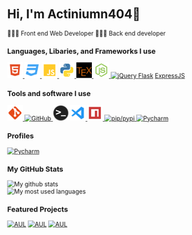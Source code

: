 # Hi, I'm Actiniumn404👋
👨🏻‍💻 Front end Web Developer
👨🏻‍💻 Back end developer

### Languages, Libaries, and Frameworks I use
<div>
	<a href="https://developer.mozilla.org/en-US/docs/Web/HTML" target="_blank">
		<img height="36" title="HTML" src="https://raw.githubusercontent.com/PKief/vscode-material-icon-theme/main/icons/html.svg">
	</a>
	<a href="https://developer.mozilla.org/en-US/docs/Web/CSS" target="_blank">
		<img height="36" title="CSS" src="https://raw.githubusercontent.com/PKief/vscode-material-icon-theme/main/icons/css.svg">
	</a>
	<a href="https://developer.mozilla.org/en-US/docs/Web/JavaScript" target="_blank">
		<img height="36" title="JavaScript" src="https://raw.githubusercontent.com/PKief/vscode-material-icon-theme/main/icons/javascript.svg">
	</a>
	<a href="https://python.org" target="_blank">
		<img height="36" title="Python" src="https://raw.githubusercontent.com/PKief/vscode-material-icon-theme/main/icons/python.svg">
	</a>
	<a href="https://www.latex-project.org/" target="_blank">
		<img height="36" title="LaTeX" src="https://raw.githubusercontent.com/PKief/vscode-material-icon-theme/main/icons/tex.svg" style="filter: invert(1)">
	</a>
  <a href="https://nodejs.org/" target="_blank">
		<img height="36" title="NodeJS" src="https://raw.githubusercontent.com/PKief/vscode-material-icon-theme/main/icons/nodejs.svg">
	</a>
   <a href="https://jquery.com/" target="_blank">
		<img height="36" title="jQuery" src="https://jquery.com/jquery-wp-content/themes/jquery.com/i/favicon.ico">
	</a>
   <a href="http://expressjs.com/" target="_blank">Flask</a>
   <a href="https://flask.palletsprojects.com/" target="_blank">ExpressJS</a>
</div>

### Tools and software I use
<div>
  <a href="https://git-scm.com" target="_blank">
    <img height="36" title="Git" src="https://raw.githubusercontent.com/PKief/vscode-material-icon-theme/main/icons/git.svg">
  </a>
  <a href="https://github.com" target="_blank">
    <img height="36" title="GitHub" src="https://raw.githubusercontent.com/FortAwesome/Font-Awesome/7d3d774145ac38663f6d1effc6def0334b68ab7e/svgs/brands/github.svg">
  </a>
  <img height="36" title="Terminal" src="https://raw.githubusercontent.com/github/explore/80688e429a7d4ef2fca1e82350fe8e3517d3494d/topics/terminal/terminal.png">
  <a href="https://code.visualstudio.com" target="_blank">
    <img height="36" title="Visual Studio Code" src="https://raw.githubusercontent.com/PKief/vscode-material-icon-theme/main/icons/vscode.svg">
  </a>
  <a href="https://www.npmjs.com" target="_blank">
    <img height="36" title="NPM" src="https://raw.githubusercontent.com/PKief/vscode-material-icon-theme/73a6f3b57cb9ba44f67d1c000588bacda537ae00/icons/npm.svg">
  </a>
  <a href="https://pypi.org" target="_blank">
    <img height="36" title="pip/pypi" src="https://pypi.org/static/images/logo-small.95de8436.svg">
  </a>
  <a href="https://www.jetbrains.com/pycharm/" target="_blank">
    <img height="36" title="Pycharm" src="https://upload.wikimedia.org/wikipedia/commons/1/1d/PyCharm_Icon.svg">
  </a>
</div>

### Profiles
<a href="https://replit.com/@andrewchen51/" target="_blank">
  <img height="36" title="Pycharm" src="https://replit.com/public/icons/favicon-196.png">
</a>

### My GitHub Stats
![My github stats](https://github-readme-stats.vercel.app/api?username=actiniumn404&hide=issues&theme=radical&show_icons=true&count_private=true&include_all_commits=true&line_height=24.5&hide_border=true)
<br>
![My most used languages](https://github-readme-stats.vercel.app/api/top-langs/?username=actiniumn404&theme=radical&hide_border=true)

### Featured Projects
[![AUL](https://github-readme-stats.vercel.app/api/pin/?username=actiniumn404&repo=Annoyingly-Uncodeable-Language&theme=radical)](https://github.com/actiniumn404/Annoyingly-Uncodeable-Language)
[![AUL](https://github-readme-stats.vercel.app/api/pin/?username=actiniumn404&repo=Jeopardy&theme=radical)](https://github.com/actiniumn404/Jeopardy)
[![AUL](https://github-readme-stats.vercel.app/api/pin/?username=actiniumn404&repo=Among-You&theme=radical)](https://github.com/actiniumn404/Among-You)
<!--
**actiniumn404/actiniumn404** is a ✨ _special_ ✨ repository because its `README.md` (this file) appears on your GitHub profile.

Here are some ideas to get you started:

- 🔭 I’m currently working on ...
- 🌱 I’m currently learning ...
- 👯 I’m looking to collaborate on ...
- 🤔 I’m looking for help wit
- 💬 Ask me about ...
- 📫 How to reach me: ...
- 😄 Pronouns: ...
- ⚡ Fun fact: ...
-->

